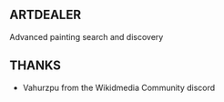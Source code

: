 ## ARTDEALER
Advanced painting search and discovery
## THANKS
* Vahurzpu from the Wikidmedia Community discord

